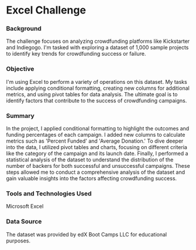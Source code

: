# Excel Challenge

### Background
The challenge focuses on analyzing crowdfunding platforms like Kickstarter and Indiegogo. I'm tasked with exploring a dataset of 1,000 sample projects to identify key trends for crowdfunding success or failure.

### Objective
I'm using Excel to perform a variety of operations on this dataset. My tasks include applying conditional formatting, creating new columns for additional metrics, and using pivot tables for data analysis. The ultimate goal is to identify factors that contribute to the success of crowdfunding campaigns.

### Summary
In the project, I applied conditional formatting to highlight the outcomes and funding percentages of each campaign. I added new columns to calculate metrics such as 'Percent Funded' and 'Average Donation.' To dive deeper into the data, I utilized pivot tables and charts, focusing on different criteria like the category of the campaign and its launch date. Finally, I performed a statistical analysis of the dataset to understand the distribution of the number of backers for both successful and unsuccessful campaigns. These steps allowed me to conduct a comprehensive analysis of the dataset and gain valuable insights into the factors affecting crowdfunding success.

### Tools and Technologies Used
Microsoft Excel

### Data Source
The dataset was provided by edX Boot Camps LLC for educational purposes.

